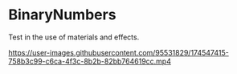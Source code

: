 # BinaryNumbers
Test in the use of materials and effects.


https://user-images.githubusercontent.com/95531829/174547415-758b3c99-c6ca-4f3c-8b2b-82bb764619cc.mp4
